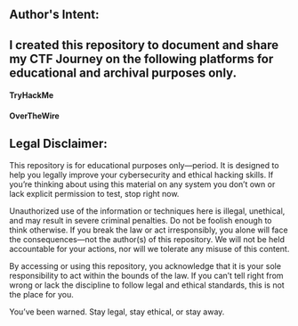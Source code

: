 <h2> Author's Intent: </h2>
  <h2> I created this repository to document and share my CTF Journey on the following platforms for educational and archival purposes only. </h2>
    <h4> TryHackMe </h4>
    <h4> OverTheWire </h4>

<h2> Legal Disclaimer: </h2>
<p>This repository is for educational purposes only—period. It is designed to help you legally improve your cybersecurity and ethical hacking skills. If you’re thinking about using this material on any system you don’t own or lack explicit permission to test, stop right now.
 </p>

<p> Unauthorized use of the information or techniques here is illegal, unethical, and may result in severe criminal penalties. Do not be foolish enough to think otherwise. If you break the law or act irresponsibly, you alone will face the consequences—not the author(s) of this repository. We will not be held accountable for your actions, nor will we tolerate any misuse of this content.
</p>

<p> By accessing or using this repository, you acknowledge that it is your sole responsibility to act within the bounds of the law. If you can’t tell right from wrong or lack the discipline to follow legal and ethical standards, this is not the place for you.
</p>

<p> You’ve been warned. Stay legal, stay ethical, or stay away. </p>



